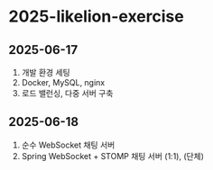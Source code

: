 # 2025-likelion-exercise

## 2025-06-17
1. 개발 환경 세팅
2. Docker, MySQL, nginx
3. 로드 밸런싱, 다중 서버 구축

## 2025-06-18
1. 순수 WebSocket 채팅 서버
2. Spring WebSocket + STOMP 채팅 서버 (1:1), (단체)